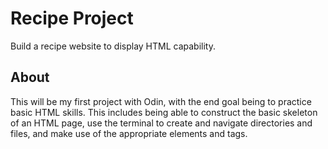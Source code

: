 # Recipe Project
Build a recipe website to display HTML capability.
## About
This will be my first project with Odin, with the end goal being to practice basic HTML skills. This includes being able to construct the basic skeleton of an HTML page, use the terminal to create and navigate directories and files, and make use of the appropriate elements and tags. 

